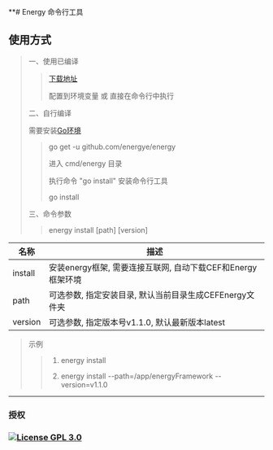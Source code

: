 **# Energy 命令行工具

## 使用方式
> 一、使用已编译
>
>> [下载地址]()
>>
>> 配置到环境变量 或 直接在命令行中执行
> 
> 二、自行编译
>
> 需要安装[Go环境]()
>>go get -u github.com/energye/energy
>>
>> 进入 cmd/energy 目录
>> 
>> 执行命令 "go install" 安装命令行工具
>> 
>> go install
>>
>
> 三、命令参数
> 
>> energy install [path] [version]
>>

| 名称      | 描述                                      |
|---------|-----------------------------------------|
| install | 安装energy框架, 需要连接互联网, 自动下载CEF和Energy框架环境 |
| path    | 可选参数, 指定安装目录, 默认当前目录生成CEFEnergy文件夹      |
| version | 可选参数, 指定版本号v1.1.0, 默认最新版本latest               |

>示例
>> 1. energy install
>>
>> 2. energy install --path=/app/energyFramework --version=v1.1.0

----
### 授权
### [![License GPL 3.0](https://img.shields.io/badge/License%20GPL3.0-green)](https://opensource.org/licenses/GPL-3.0)
